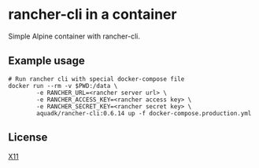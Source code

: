 # rancher-cli in a container

Simple Alpine container with rancher-cli.


## Example usage

```
# Run rancher cli with special docker-compose file
docker run --rm -v $PWD:/data \
        -e RANCHER_URL=<rancher server url> \
        -e RANCHER_ACCESS_KEY=<rancher access key> \
        -e RANCHER_SECRET_KEY=<rancher secret key> \
        aquadk/rancher-cli:0.6.14 up -f docker-compose.production.yml

```


## License

[X11](LICENSE)
